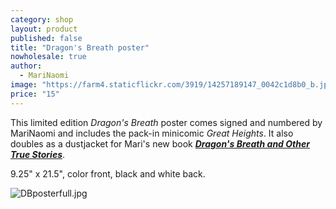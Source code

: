 ```yaml
---
category: shop
layout: product
published: false
title: "Dragon's Breath poster"
nowholesale: true
author: 
  - MariNaomi
image: "https://farm4.staticflickr.com/3919/14257189147_0042c1d8b0_b.jpg"
price: "15"
---
```


This limited edition _Dragon's Breath_ poster comes signed and numbered by MariNaomi and includes the pack-in minicomic _Great Heights_. It also doubles as a dustjacket for Mari's new book [_**Dragon's Breath and Other True Stories**_](http://2dcloud.com/shop/dragons-breath-and-other-true-stories/). 

9.25" x 21.5", color front, black and white back. 

![DBposterfull.jpg](/media/DBposterfull.jpg)